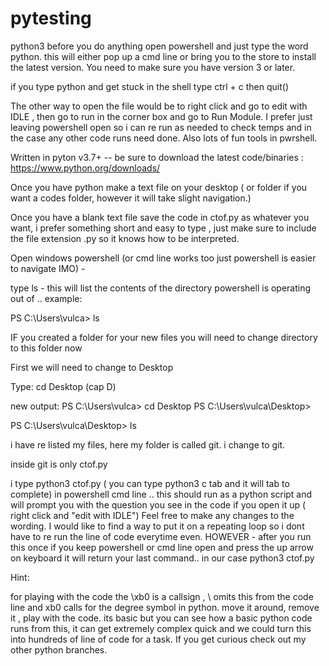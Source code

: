 # pytesting
python3
before you do anything open powershell and just type the word python. this will either pop up a cmd line or bring you to the store to install the latest version. You need to make sure you have version 3 or later.

if you type python and get stuck in the shell type ctrl + c then quit()

The other way to open the file would be to right click and go to edit with IDLE , then go to run in the corner box and go to Run Module. 
I prefer just leaving powershell open so i can re run as needed to check temps and in  the case any other code runs need done. Also lots of fun tools in pwrshell.



Written in pyton v3.7+ -- be sure to download the latest code/binaries : https://www.python.org/downloads/

Once you have python make a text file on your desktop ( or folder if you want a codes folder, however it will take slight navigation.)

Once you have a blank text file save the code in ctof.py as whatever you want, i prefer something short and easy to type , just make sure to include the file extension .py so it knows how to be interpreted. 

Open windows powershell (or cmd line works too just powershell is easier to navigate IMO) - 

type ls - this will list the contents of the directory powershell is operating out of .. example:

PS C:\Users\vulca> ls


IF you created a folder for your new files you will need to change directory to this folder now

First we will need to change to Desktop

Type: cd Desktop (cap D)

new output: 
PS C:\Users\vulca> cd Desktop
PS C:\Users\vulca\Desktop>

PS C:\Users\vulca\Desktop> ls


i have re listed my files, here my folder is called git. i change to git. 

inside git is only ctof.py

i type python3 ctof.py ( you can type python3 c tab and it will tab to complete) in powershell cmd line .. this should run as a python script and will prompt you with the question you see in the code if you open it up ( right click and "edit with IDLE") Feel free to make any changes to the wording. I would like to find a way to put it on a repeating loop so i dont have to re run the line of code everytime even. 
HOWEVER - after you run this once if you keep powershell or cmd line open and press the up arrow on keyboard it will return your last command.. in our case python3 ctof.py 

Hint:

for playing with the code the \xb0 is a callsign , \ omits this from the code line and xb0 calls for the degree symbol in python. move it around, remove it , play with the code. its basic but you can see how a basic python code runs from this, it can get extremely complex quick and we could turn this into hundreds of line of code for a task. If you get curious check out my other python branches. 
  


